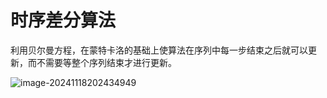 # 时序差分算法

​	利用贝尔曼方程，在蒙特卡洛的基础上使算法在序列中每一步结束之后就可以更新，而不需要等整个序列结束才进行更新。

![image-20241118202434949](C:\Users\28609\AppData\Roaming\Typora\typora-user-images\image-20241118202434949.png)